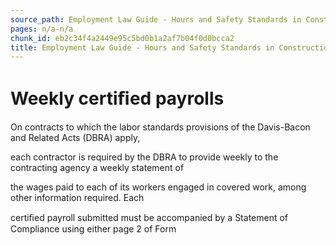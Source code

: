 ```yaml
---
source_path: Employment Law Guide - Hours and Safety Standards in Construction Contracts.md
pages: n/a-n/a
chunk_id: eb2c34f4a2449e95c5bd0b1a2af7b04f0d0bcca2
title: Employment Law Guide - Hours and Safety Standards in Construction Contracts
---
```

# Weekly certiﬁed payrolls

On contracts to which the labor standards provisions of the Davis-Bacon and Related Acts (DBRA) apply,

each contractor is required by the DBRA to provide weekly to the contracting agency a weekly statement of

the wages paid to each of its workers engaged in covered work, among other information required. Each

certiﬁed payroll submitted must be accompanied by a Statement of Compliance using either page 2 of Form
